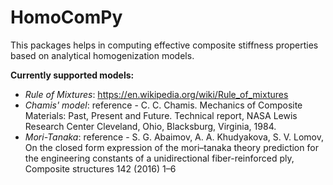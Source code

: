 # HomoComPy
This packages helps in computing effective composite stiffness properties based on analytical homogenization models.

**Currently supported models:**
- *Rule of Mixtures*: https://en.wikipedia.org/wiki/Rule_of_mixtures
- *Chamis' model*: reference - C. C. Chamis. Mechanics of Composite Materials: Past, Present and Future. Technical report, NASA Lewis Research Center Cleveland, 
    Ohio, Blacksburg, Virginia, 1984.
- *Mori-Tanaka*: reference - S. G. Abaimov, A. A. Khudyakova, S. V. Lomov, On the closed form expression of the mori–tanaka theory prediction for the engineering constants
    of a unidirectional fiber-reinforced ply, Composite structures 142 (2016) 1–6

